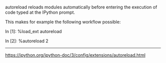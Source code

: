 

<!--
 * @version:
 * @Author:  StevenJokess https://github.com/StevenJokess
 * @Date: 2020-12-10 19:54:07
 * @LastEditors:  StevenJokess https://github.com/StevenJokess
 * @LastEditTime: 2020-12-10 19:54:23
 * @Description:
 * @TODO::
 * @Reference:https://github.com/jantic/Deep-Learning-Projects/blob/master/super%20resolution/SuperResolutionGAN.ipynb
 *
-->
autoreload reloads modules automatically before entering the execution of code typed at the IPython prompt.

This makes for example the following workflow possible:

In [1]: %load_ext autoreload

In [2]: %autoreload 2

---

https://ipython.org/ipython-doc/3/config/extensions/autoreload.html
